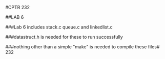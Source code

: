 #CPTR 232

##LAB 6



###Lab 6 includes stack.c queue.c and linkedlist.c

###datastruct.h is needed for these to run successfully

###nothing other than a simple "make" is needed to compile these files# 232
